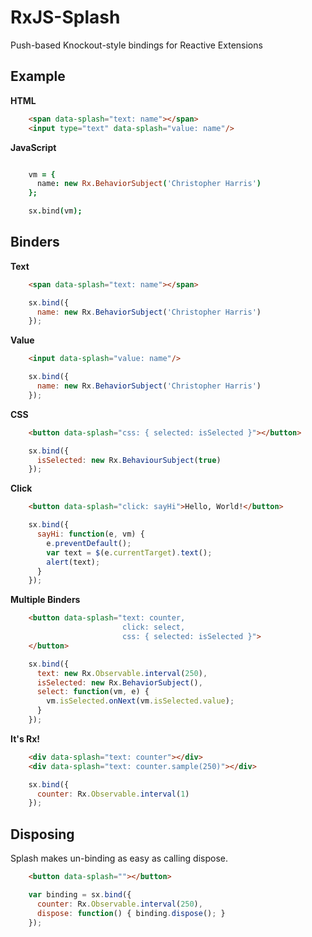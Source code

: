 RxJS-Splash
===========

Push-based Knockout-style bindings for Reactive Extensions

Example
-------

**HTML**
```html
    <span data-splash="text: name"></span>
    <input type="text" data-splash="value: name"/>
```

**JavaScript**
```coffeescript

    vm = { 
      name: new Rx.BehaviorSubject('Christopher Harris')
    };

    sx.bind(vm);
```

Binders
-------
**Text**
```html
    <span data-splash="text: name"></span>
```
```js
    sx.bind({
      name: new Rx.BehaviorSubject('Christopher Harris')
    });
```

**Value**
```html
    <input data-splash="value: name"/>
```
```js
    sx.bind({
      name: new Rx.BehaviorSubject('Christopher Harris')
    });
```

**CSS**
```html
    <button data-splash="css: { selected: isSelected }"></button>
```
```js
    sx.bind({
      isSelected: new Rx.BehaviourSubject(true)
    });
```

**Click**
```html
    <button data-splash="click: sayHi">Hello, World!</button>
```
```js
    sx.bind({
      sayHi: function(e, vm) { 
        e.preventDefault();
        var text = $(e.currentTarget).text();
        alert(text);
      }
    });
```

**Multiple Binders**
```html
    <button data-splash="text: counter,
                         click: select,
                         css: { selected: isSelected }">
    </button>
```
```js
    sx.bind({
      text: new Rx.Observable.interval(250),
      isSelected: new Rx.BehaviorSubject(),
      select: function(vm, e) {
        vm.isSelected.onNext(vm.isSelected.value);
      }
    });
```

**It's Rx!**
```html
    <div data-splash="text: counter"></div>
    <div data-splash="text: counter.sample(250)"></div>
```
```js
    sx.bind({
      counter: Rx.Observable.interval(1)
    });
```

Disposing
---------
Splash makes un-binding as easy as calling dispose.
```html
    <button data-splash=""></button>
```
```js
    var binding = sx.bind({
      counter: Rx.Observable.interval(250),
      dispose: function() { binding.dispose(); }
    });
```
